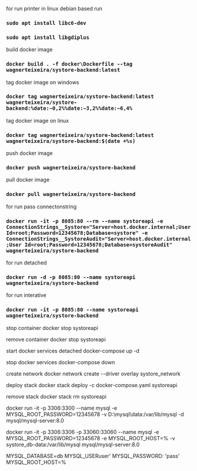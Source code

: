 for run printer in linux debian based run 

### `sudo apt install libc6-dev`
### `sudo apt install libgdiplus`

build docker image

### `docker build . -f docker\Dockerfile --tag wagnerteixeira/systore-backend:latest`

tag docker image on windows
### `docker tag wagnerteixeira/systore-backend:latest wagnerteixeira/systore-backend:%date:~0,2%%date:~3,2%%date:~6,4%`

tag docker image on linux
### `docker tag wagnerteixeira/systore-backend:latest wagnerteixeira/systore-backend:$(date +%s)`

push docker image
### `docker push wagnerteixeira/systore-backend`

pull docker image
### `docker pull wagnerteixeira/systore-backend`

for run pass connectonstring

### `docker run -it -p 8085:80 --rm --name systoreapi -e ConnectionStrings__Systore="Server=host.docker.internal;User Id=root;Password=12345678;Database=systore" -e ConnectionStrings__SystoreAudit="Server=host.docker.internal;User Id=root;Password=12345678;Database=systoreAudit" wagnerteixeira/systore-backend`

for run detached
### `docker run -d -p 8085:80 --name systoreapi wagnerteixeira/systore-backend`

for run interative
### `docker run -it -p 8085:80 --name systoreapi wagnerteixeira/systore-backend`

stop container
docker stop systoreapi

remove container
docker stop systoreapi

start docker services detached
docker-compose up -d

stop docker services
docker-compose down

create network
docker network create --driver overlay systore_network

deploy stack
docker stack deploy -c docker-compose.yaml systoreapi

remove stack 
docker stack rm systoreapi



docker run -it -p 3306:3300 --name mysql -e MYSQL_ROOT_PASSWORD=12345678 -v D:\mysql\data:/var/lib/mysql  -d mysql/mysql-server:8.0


docker run -it -p 3306:3306 -p 33060:33060 --name mysql -e MYSQL_ROOT_PASSWORD=12345678 -e MYSQL_ROOT_HOST=% -v systore_db-data:/var/lib/mysql mysql/mysql-server:8.0


MYSQL_DATABASE=db
      MYSQL_USERuser'
      MYSQL_PASSWORD: 'pass'
      MYSQL_ROOT_HOST=%

        
